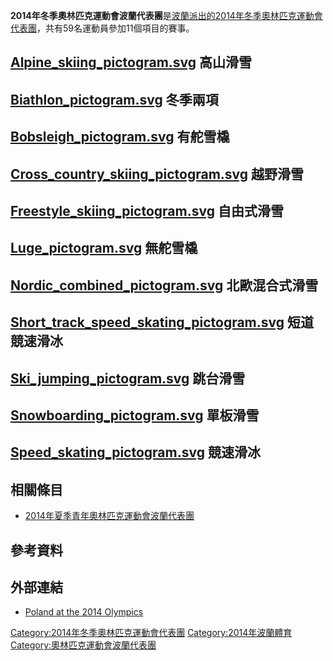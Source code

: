 **2014年冬季奧林匹克運動會波蘭代表團**是[波蘭派出的](https://zh.wikipedia.org/wiki/波蘭 "wikilink")[2014年冬季奧林匹克運動會代表團](https://zh.wikipedia.org/wiki/2014年冬季奧林匹克運動會 "wikilink")，共有59名運動員參加11個項目的賽事。

## [Alpine_skiing_pictogram.svg](https://zh.wikipedia.org/wiki/File:Alpine_skiing_pictogram.svg "fig:Alpine_skiing_pictogram.svg") 高山滑雪

## [Biathlon_pictogram.svg](https://zh.wikipedia.org/wiki/File:Biathlon_pictogram.svg "fig:Biathlon_pictogram.svg") 冬季兩項

## [Bobsleigh_pictogram.svg](https://zh.wikipedia.org/wiki/File:Bobsleigh_pictogram.svg "fig:Bobsleigh_pictogram.svg") 有舵雪橇

## [Cross_country_skiing_pictogram.svg](https://zh.wikipedia.org/wiki/File:Cross_country_skiing_pictogram.svg "fig:Cross_country_skiing_pictogram.svg") 越野滑雪

## [Freestyle_skiing_pictogram.svg](https://zh.wikipedia.org/wiki/File:Freestyle_skiing_pictogram.svg "fig:Freestyle_skiing_pictogram.svg") 自由式滑雪

## [Luge_pictogram.svg](https://zh.wikipedia.org/wiki/File:Luge_pictogram.svg "fig:Luge_pictogram.svg") 無舵雪橇

## [Nordic_combined_pictogram.svg](https://zh.wikipedia.org/wiki/File:Nordic_combined_pictogram.svg "fig:Nordic_combined_pictogram.svg") 北歐混合式滑雪

## [Short_track_speed_skating_pictogram.svg](https://zh.wikipedia.org/wiki/File:Short_track_speed_skating_pictogram.svg "fig:Short_track_speed_skating_pictogram.svg") 短道競速滑冰

## [Ski_jumping_pictogram.svg](https://zh.wikipedia.org/wiki/File:Ski_jumping_pictogram.svg "fig:Ski_jumping_pictogram.svg") 跳台滑雪

## [Snowboarding_pictogram.svg](https://zh.wikipedia.org/wiki/File:Snowboarding_pictogram.svg "fig:Snowboarding_pictogram.svg") 單板滑雪

## [Speed_skating_pictogram.svg](https://zh.wikipedia.org/wiki/File:Speed_skating_pictogram.svg "fig:Speed_skating_pictogram.svg") 競速滑冰

## 相關條目

  - [2014年夏季青年奧林匹克運動會波蘭代表團](https://zh.wikipedia.org/wiki/2014年夏季青年奧林匹克運動會波蘭代表團 "wikilink")

## 參考資料

## 外部連結

  - [Poland at the 2014
    Olympics](http://www.sochi2014.com/en/team-poland)

[Category:2014年冬季奧林匹克運動會代表團](https://zh.wikipedia.org/wiki/Category:2014年冬季奧林匹克運動會代表團 "wikilink")
[Category:2014年波蘭體育](https://zh.wikipedia.org/wiki/Category:2014年波蘭體育 "wikilink")
[Category:奧林匹克運動會波蘭代表團](https://zh.wikipedia.org/wiki/Category:奧林匹克運動會波蘭代表團 "wikilink")